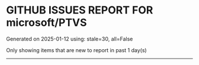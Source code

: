 
# GITHUB ISSUES REPORT FOR microsoft/PTVS


Generated on 2025-01-12 using: stale=30, all=False


Only showing items that are new to report in past 1 day(s)


---




















